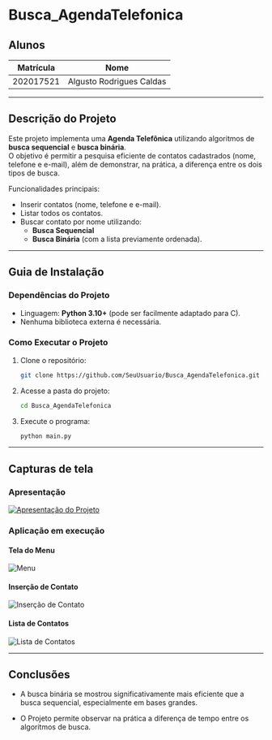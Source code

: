 # Busca_AgendaTelefonica

## Alunos

| Matrícula   | Nome                     |
|-------------|---------------------------|
| 202017521   | Algusto Rodrigues Caldas |

---

## Descrição do Projeto

Este projeto implementa uma **Agenda Telefônica** utilizando algoritmos de **busca sequencial** e **busca binária**.  
O objetivo é permitir a pesquisa eficiente de contatos cadastrados (nome, telefone e e-mail), além de demonstrar, na prática, a diferença entre os dois tipos de busca.

Funcionalidades principais:
- Inserir contatos (nome, telefone e e-mail).  
- Listar todos os contatos.  
- Buscar contato por nome utilizando:  
  - **Busca Sequencial**  
  - **Busca Binária** (com a lista previamente ordenada).  

---

## Guia de Instalação

### Dependências do Projeto
- Linguagem: **Python 3.10+** (pode ser facilmente adaptado para C).  
- Nenhuma biblioteca externa é necessária.  

### Como Executar o Projeto
1. Clone o repositório:
   ```bash
   git clone https://github.com/SeuUsuario/Busca_AgendaTelefonica.git
2. Acesse a pasta do projeto:
   ```bash
   cd Busca_AgendaTelefonica
3. Execute o programa:
   ```bash
   python main.py

---

## Capturas de tela
### Apresentação

[![Apresentação do Projeto](/assets/thumb.png)](https://www.youtube.com/watch?v=FI09LgvLptY)

### Aplicação em execução

#### Tela do Menu
![Menu](assets/tela_01_menu.png)

#### Inserção de Contato
![Inserção de Contato](assets/tela_02_insercaoContato.png)

#### Lista de Contatos
![Lista de Contatos](assets/tela_03_listaContato.png)

---

## Conclusões 
- A busca binária se mostrou significativamente mais eficiente que a busca sequencial, especialmente em bases grandes.

- O Projeto permite observar na prática a diferença de tempo entre os algoritmos de busca.